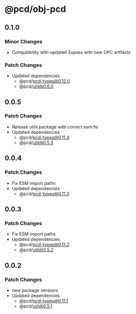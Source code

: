 # @pcd/obj-pcd

## 0.1.0

### Minor Changes

- Compatibility with updated Zupass with new GPC artifacts

### Patch Changes

- Updated dependencies
  - @pcd/pcd-types@0.12.0
  - @pcd/util@0.6.0

## 0.0.5

### Patch Changes

- Release utils package with correct esm fix
- Updated dependencies
  - @pcd/pcd-types@0.11.4
  - @pcd/util@0.5.3

## 0.0.4

### Patch Changes

- Fix ESM import paths
- Updated dependencies
  - @pcd/pcd-types@0.11.3

## 0.0.3

### Patch Changes

- Fix ESM import paths
- Updated dependencies
  - @pcd/pcd-types@0.11.2
  - @pcd/util@0.5.2

## 0.0.2

### Patch Changes

- new package versions
- Updated dependencies
  - @pcd/pcd-types@0.11.1
  - @pcd/util@0.5.1
